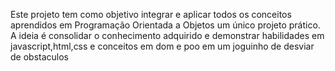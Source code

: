 Este projeto tem como objetivo integrar e aplicar todos os conceitos aprendidos em Programação Orientada a Objetos um único projeto prático. A ideia é consolidar o conhecimento adquirido e demonstrar habilidades em javascript,html,css e conceitos em dom e poo em um joguinho de desviar de obstaculos 

